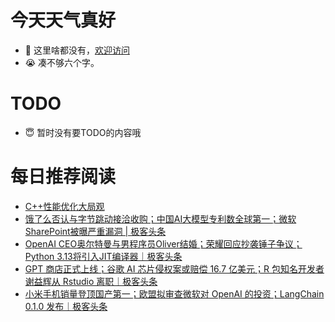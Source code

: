# 今天天气真好
- 👋 这里啥都没有，[欢迎访问](https://zhangfeng-ola.github.io/)
- 😭 凑不够六个字。
<!---
- 👀 I’m interested in ...
- 🌱 I’m currently learning ...
- 💞️ I’m looking to collaborate on ...
- 📫 How to reach me ...
- 😇 I'm doing something ...

--->

# TODO 
- 😇 暂时没有要TODO的内容哦

<!---
zhangfeng-ola/zhangfeng-ola is a ✨ special ✨ repository because its `README.md` (this file) appears on your GitHub profile.
You can click the Preview link to take a look at your changes.
--->

# 每日推荐阅读
<!-- BLOG-POST-LIST:START -->
- [C++性能优化大局观](https://blog.csdn.net/weixin_39786569/article/details/135607187)
- [饿了么否认与字节跳动接洽收购；中国AI大模型专利数全球第一；微软SharePoint被曝严重漏洞 | 极客头条](https://blog.csdn.net/weixin_39786569/article/details/135606926)
- [OpenAI CEO奥尔特曼与男程序员Oliver结婚；荣耀回应抄袭锤子争议；Python 3.13将引入JIT编译器｜极客头条](https://blog.csdn.net/weixin_39786569/article/details/135544313)
- [GPT 商店正式上线；​谷歌 AI 芯片侵权案或赔偿 16.7 亿美元；R 包知名开发者谢益辉从 Rstudio 离职｜极客头条](https://blog.csdn.net/weixin_39786569/article/details/135519174)
- [小米手机销量登顶国产第一；欧盟拟审查微软对 OpenAI 的投资；LangChain 0.1.0 发布｜极客头条](https://blog.csdn.net/weixin_39786569/article/details/135495686)
<!-- BLOG-POST-LIST:END -->

